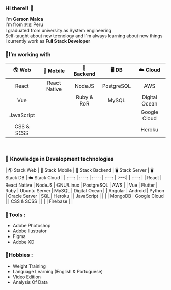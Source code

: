 ### Hi there!! 👋

I'm <strong> Gerson Malca </strong>
</br>
I'm from 🇵🇪 Peru
</br>
I graduated from university as System engineering
</br>
Self-taught about new tecnology and I'm always learning about new things
</br>
I currently work as <strong> Full Stack Developer </strong>
### 🔭I’m working with
| 🌎 Web        | 📱 Mobile     | 🔑 Backend    | 🖥 DB          | ☁️ Cloud |
|     :---:     |      :---:    |      :---:    |    :---:      | :---:   |
| React         | React Native  |   NodeJS      |  PostgreSQL   |    AWS  |    
| Vue           |               |   Ruby & RoR  |    MySQL      | Digital Ocean|
| JavaScript    |               |               |               | Google Cloud|
| CSS & SCSS    |               |               |               | Heroku      |
<br>

### 📖 Knowledge in Development technologies

| 🌎 Stack Web  | 📱 Stack Mobile | 🔑 Stack Backend | 🖥 Stack Server       |  🖥 Stack DB | ☁️ Stack Cloud |
|     :---:     |      :---:      |      :---:       |      :---:           | :---:|      |    :---:       |
| React         | React Native    |   NodeJS         |  GNU/Linux           |  PostgreSQL | AWS            |
| Vue           | Flutter         |   Ruby           |  Ubuntu Server       |  MySQL      | Digital Ocean  |
| Angular       | Android         |   Python         |  Oracle Server       |  SQL        | Heroku         |
| JavaScript    |                 |                  |                      |  MongoDB    | Google Cloud   |
| CSS & SCSS    |                 |                  |                      |  Firebase   | |

  
### 💬**Tools :**
  - Adobe Photoshop
  - Adobe Ilustrator
  - Figma
  - Adobe XD
   
### 📯**Hobbies :** 
  - Weight Training
  - Language Learning (English & Portuguese)
  - Video Edition
  - Analysis Of Data
  
  
<!--

### Major courses taken
Complete Web Development Bootcamp by Angela Yu
</br>MERN eCommerce From Scratch by Brad Traversy
</br>JavaScript (OOP, FP) The Hard Parts by Will Sentance
**gersonmlb/gersonmlb** is a ✨ _special_ ✨ repository because its `README.md` (this file) appears on your GitHub profile.

Here are some ideas to get you started:

- 🔭 I’m currently working on ...
- 🌱 I’m currently learning ...
- 👯 I’m looking to collaborate on ...
- 🤔 I’m looking for help with ...
- 💬 Ask me about ...
- 📫 How to reach me: ...
- 😄 Pronouns: ...
- ⚡ Fun fact: ...
-->
